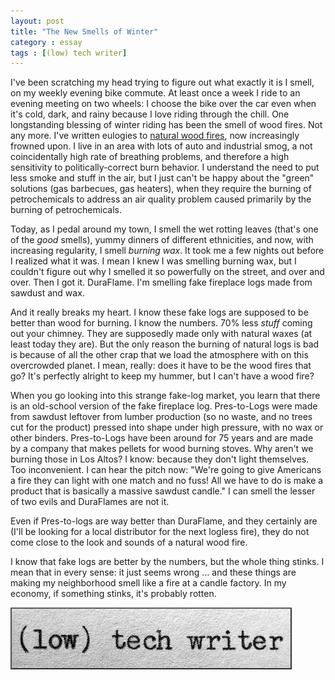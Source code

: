 ```yaml
---
layout: post
title: "The New Smells of Winter"
category : essay
tags : [(low) tech writer]
---
```


I've been scratching my head trying to figure out what exactly it is I smell, on my weekly evening bike commute. At least once a week I ride to an evening meeting on two wheels: I choose the bike over the car even when it's cold, dark, and rainy because I love riding through the chill. One longstanding blessing of winter riding has been the smell of wood fires. Not any more. I've written eulogies to [natural wood fires](http://lowtechwriter.com/2009/03/water-and-fire.html), now increasingly frowned upon. I live in an area with lots of auto and industrial smog, a not coincidentally high rate of breathing problems, and therefore a high sensitivity to politically-correct burn behavior. I understand the need to put less smoke and stuff in the air, but I just can't be happy about the "green" solutions (gas barbecues, gas heaters), when they require the burning of petrochemicals to address an air quality problem caused primarily by the burning of petrochemicals.

Today, as I pedal around my town, I smell the wet rotting leaves (that's one of the *good* smells), yummy dinners of different ethnicities, and now, with increasing regularity, I smell *burning wax*. It took me a few nights out before I realized what it was. I mean I knew I was smelling burning wax, but I couldn't figure out why I smelled it so powerfully on the street, and over and over. Then I got it. DuraFlame. I'm smelling fake fireplace logs made from sawdust and wax.

And it really breaks my heart. I know these fake logs are supposed to be better than wood for burning. I know the numbers. 70% less *stuff* coming out your chimney. They are supposedly made only with natural waxes (at least today they are). But the only reason the burning of natural logs is bad is because of all the other crap that we load the atmosphere with on this overcrowded planet. I mean, really: does it have to be the wood fires that go? It's perfectly alright to keep my hummer, but I can't have a wood fire?

When you go looking into this strange fake-log market, you learn that there is an old-school version of the fake fireplace log. Pres-to-Logs were made from sawdust leftover from lumber production (so no waste, and no trees cut for the product) pressed into shape under high pressure, with no wax or other binders. Pres-to-Logs have been around for 75 years and are made by a company that makes pellets for wood burning stoves. Why aren't we burning those in Los Altos? I know: because they don't light themselves. Too inconvenient. I can hear the pitch now: "We're going to give Americans a fire they can light with one match and no fuss! All we have to do is make a product that is basically a massive sawdust candle." I can smell the lesser of two evils and DuraFlames are not it.

Even if Pres-to-logs are way better than DuraFlame, and they certainly are (I'll be looking for a local distributor for the next logless fire), they do not come close to the look and sounds of a natural wood fire. 

I know that fake logs are better by the numbers, but the whole thing stinks. I mean that in every sense: it just seems wrong ... and these things are making my neighborhood smell like a fire at a candle factory. In my economy, if something stinks, it's probably rotten. 


[![low tech writer](/assets/ltw/header14.jpg)](http://lowtechwriter.com)
